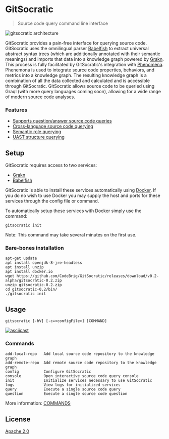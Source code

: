 # GitSocratic
> Source code query command line interface

![gitsocratic architecture](https://user-images.githubusercontent.com/3278877/49333927-57f61280-f585-11e8-9547-b3e10fe54c2d.jpg)

GitSocratic provides a pain-free interface for querying source code. GitSocratic uses the omnilingual parser [Babelfish](https://github.com/bblfsh/bblfshd) to extract universal abstract syntax trees (which are additionally annotated with their semantic meanings) and imports that data into a knowledge graph powered by [Grakn](https://github.com/graknlabs/grakn). This process is fully facilitated by GitSocratic's integration with [Phenomena](https://github.com/CodeBrig/Phenomena). Phenemona is used to integrate source code properties, behaviors, and metrics into a knowledge graph. The resulting knowledge graph is a combination of all the data collected and calculated and is accessible through GitSocratic. GitSocratic allows source code to be queried using Graql (with more query languages coming soon), allowing for a wide range of modern source code analyses.

### Features
 - [Supports question/answer source code queries](https://github.com/CodeBrig/GitSocratic/blob/v0.2-alpha/docs/source_code_questions.md)
 - [Cross-language source code querying](https://github.com/CodeBrig/GitSocratic/blob/v0.2-alpha/docs/cross_langauage_query.md)
 - [Semantic role querying](https://github.com/CodeBrig/GitSocratic/blob/v0.2-alpha/docs/semantic_querying.md)
 - [UAST structure querying](https://github.com/CodeBrig/GitSocratic/blob/v0.2-alpha/docs/uast_querying.md)

## Setup

GitSocratic requires access to two services:
 - [Grakn](https://github.com/graknlabs/grakn)
 - [Babelfish](https://github.com/bblfsh/bblfshd)
 
 GitSocratic is able to install these services automatically using [Docker](https://www.docker.com/).
 If you do no wish to use Docker you may supply the host and ports for these services through the config file or command.
 
 To automatically setup these services with Docker simply use the command:
 ```
 gitsocratic init
 ```
 
 Note: This command may take several minutes on the first use.
 
 ### Bare-bones installation
 ```
 apt-get update
apt install openjdk-8-jre-headless
apt install unzip
apt install docker.io
wget https://github.com/CodeBrig/GitSocratic/releases/download/v0.2-alpha/gitsocratic-0.2.zip
unzip gitsocratic-0.2.zip
cd gitsocratic-0.2/bin/
./gitsocratic init
```

## Usage
```
gitsocratic [-hV] [-c=<configFile>] [COMMAND]
```

[![asciicast](https://asciinema.org/a/4uCMnG7FcG89XE01RyFxg2Pnh.svg)](https://asciinema.org/a/4uCMnG7FcG89XE01RyFxg2Pnh)

### Commands

```
add-local-repo   Add local source code repository to the knowledge graph
add-remote-repo  Add remote source code repository to the knowledge graph
config           Configure GitSocratic
console          Open interactive source code query console
init             Initialize services necessary to use GitSocratic
logs             View logs for initialized services
query            Execute a single source code query
question         Execute a single source code question
```

More information: [COMMANDS](https://github.com/CodeBrig/GitSocratic/blob/master/COMMANDS.md)

## License
[Apache 2.0](https://github.com/CodeBrig/GitSocratic/LICENSE)
